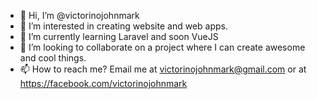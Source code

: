 - 👋 Hi, I’m @victorinojohnmark
- 👀 I’m interested in creating website and web apps.
- 🌱 I’m currently learning Laravel and soon VueJS
- 💞️ I’m looking to collaborate on a project where I can create awesome and cool things.
- 📫 How to reach me? Email me at victorinojohnmark@gmail.com or at https://facebook.com/victorinojohnmark

<!---
victorinojohnmark/victorinojohnmark is a ✨ special ✨ repository because its `README.md` (this file) appears on your GitHub profile.
You can click the Preview link to take a look at your changes.
--->

